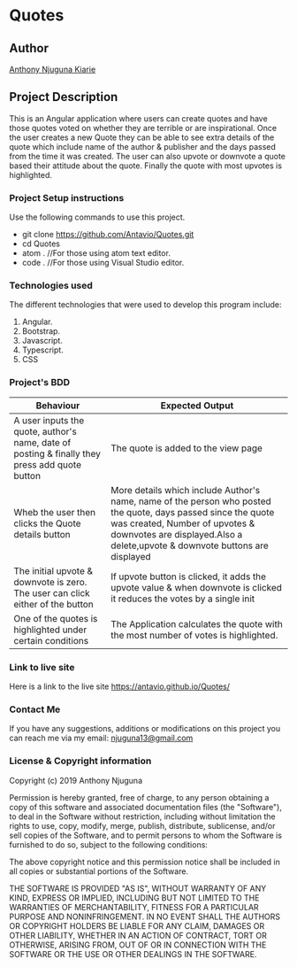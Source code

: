 # Quotes

## Author
[Anthony Njuguna Kiarie](https://github.com/Antavio)

## Project Description
This is an Angular application where users can create quotes and have those quotes voted on whether they are terrible or are inspirational. Once the user creates a new Quote they can be able to see extra details of the quote which include name of the author & publisher and the days passed from the time it was created. The user can also upvote or downvote a quote based their attitude about the quote. Finally the quote with most upvotes is highlighted.

### Project Setup instructions
Use the following commands to use this project.
- git clone https://github.com/Antavio/Quotes.git
- cd Quotes
- atom .  //For those using atom text editor.
- code .  //For those using Visual Studio editor.


### Technologies used
The different technologies that were used to develop this program include:
1. Angular.
2. Bootstrap.
3. Javascript.
4. Typescript.
5. CSS

### Project's BDD
| Behaviour | Expected Output |
|-----------|-----------------|
|  A user inputs the quote, author's name, date of posting & finally they press add quote button       |   The quote is added to the view page              |
|  Wheb the user then clicks the Quote details button         | More details which include Author's name, name of the person who posted the quote, days passed since the quote was created, Number of upvotes & downvotes are displayed.Also a delete,upvote & downvote buttons are displayed                 |
| The initial upvote & downvote is zero. The user can click either of the button           | If upvote button is clicked, it adds the upvote value & when downvote is clicked it reduces the votes by a single init                |
|  One of the quotes is highlighted under certain conditions         |  The Application calculates the quote with the most number of votes is highlighted.               |

### Link to live site
Here is a link to the live site https://antavio.github.io/Quotes/

### Contact Me
If you have any suggestions, additions or modifications on this project you can reach me via my email: njuguna13@gmail.com

### License  & Copyright information
Copyright (c) 2019 Anthony Njuguna

Permission is hereby granted, free of charge, to any person obtaining a copy
of this software and associated documentation files (the "Software"), to deal
in the Software without restriction, including without limitation the rights
to use, copy, modify, merge, publish, distribute, sublicense, and/or sell
copies of the Software, and to permit persons to whom the Software is
furnished to do so, subject to the following conditions:

The above copyright notice and this permission notice shall be included in all
copies or substantial portions of the Software.

THE SOFTWARE IS PROVIDED "AS IS", WITHOUT WARRANTY OF ANY KIND, EXPRESS OR
IMPLIED, INCLUDING BUT NOT LIMITED TO THE WARRANTIES OF MERCHANTABILITY,
FITNESS FOR A PARTICULAR PURPOSE AND NONINFRINGEMENT. IN NO EVENT SHALL THE
AUTHORS OR COPYRIGHT HOLDERS BE LIABLE FOR ANY CLAIM, DAMAGES OR OTHER
LIABILITY, WHETHER IN AN ACTION OF CONTRACT, TORT OR OTHERWISE, ARISING FROM,
OUT OF OR IN CONNECTION WITH THE SOFTWARE OR THE USE OR OTHER DEALINGS IN THE
SOFTWARE.

